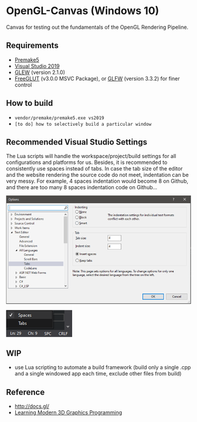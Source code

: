 # OpenGL-Canvas (Windows 10)

Canvas for testing out the fundamentals of the OpenGL Rendering Pipeline.

## Requirements

- [Premake5](https://github.com/premake/premake-core)
- [Visual Studio 2019](https://visualstudio.microsoft.com/downloads/)
- [GLEW](https://en.wikipedia.org/wiki/OpenGL_Extension_Wrangler_Library) (version 2.1.0)
- [FreeGLUT](https://en.wikipedia.org/wiki/FreeGLUT) (v3.0.0 MSVC Package), or [GLFW](https://en.wikipedia.org/wiki/GLFW) (version 3.3.2) for finer control

## How to build

- `vendor/premake/premake5.exe vs2019`
- `[to do] how to selectively build a particular window`

## Recommended Visual Studio Settings

The Lua scripts will handle the workspace/project/build settings for all configurations and platforms for us. Besides, it is recommended to consistently use spaces instead of tabs. In case the tab size of the editor and the website rendering the source code do not meet, indentation can be very messy. For example, 4 spaces indentation would become 8 on Github, and there are too many 8 spaces indentation code on Github...

![tab-settings](res/spaces.png)

![tab-settings](res/SPC.png)


## WIP

- use Lua scripting to automate a build framework (build only a single .cpp and a single windowed app each time, exclude other files from build)

## Reference

- http://docs.gl/
- [Learning Modern 3D Graphics Programming](https://paroj.github.io/gltut/)
